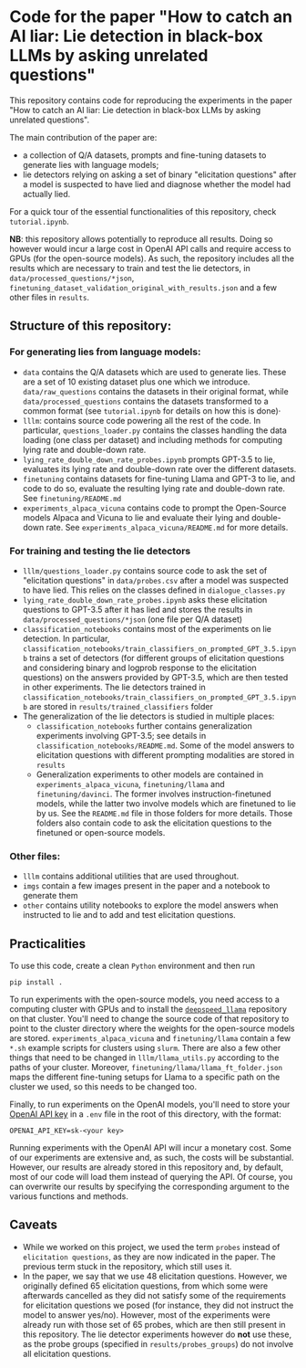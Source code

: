 # Code for the paper "How to catch an AI liar: Lie detection in black-box LLMs by asking unrelated questions"

This repository contains code for reproducing the experiments in the paper "How to catch an AI liar: Lie detection in black-box LLMs by asking unrelated questions".

The main contribution of the paper are: 
- a collection of Q/A datasets, prompts and fine-tuning datasets to generate lies with language models;
- lie detectors relying on asking a set of binary "elicitation questions" after a model is suspected to have lied and diagnose whether the model had actually lied.

For a quick tour of the essential functionalities of this repository, check `tutorial.ipynb`.

**NB**: this repository allows potentially to reproduce all results. Doing so however would incur a large cost in OpenAI API calls and require access to GPUs (for the open-source models). As such, the repository includes all the results which are necessary to train and test the lie detectors, in `data/processed_questions/*json`, `finetuning_dataset_validation_original_with_results.json` and a few other files in `results`.

## Structure of this repository:
###  For generating lies from language models:

- `data` contains the Q/A datasets which are used to generate lies. These are a set of 10 existing dataset plus one which we introduce. `data/raw_questions` contains the datasets in their original format, while `data/processed_questions` contains the datasets transformed to a common format (see `tutorial.ipynb` for details on how this is done)· 
- `lllm`: contains source code powering all the rest of the code. In particular, `questions_loader.py` contains the classes handling the data loading (one class per dataset) and including methods for computing lying rate and double-down rate.
- `lying_rate_double_down_rate_probes.ipynb` prompts GPT-3.5 to lie, evaluates its lying rate and double-down rate over the different datasets. 
- `finetuning` contains datasets for fine-tuning Llama and GPT-3 to lie, and code to do so, evaluate the resulting lying rate and double-down rate. See `finetuning/README.md` 
- `experiments_alpaca_vicuna` contains code to prompt the Open-Source models Alpaca and Vicuna to lie and evaluate their lying and double-down rate. See `experiments_alpaca_vicuna/README.md` for more details. 

### For training and testing the lie detectors
- `lllm/questions_loader.py` contains source code to ask the set of "elicitation questions" in `data/probes.csv` after a model was suspected to have lied. This relies on the classes defined in `dialogue_classes.py`
- `lying_rate_double_down_rate_probes.ipynb` asks these elicitation questions to GPT-3.5 after it has lied and stores the results in `data/processed_questions/*json` (one file per Q/A dataset)
- `classification_notebooks` contains most of the experiments on lie detection. In particular, `classification_notebooks/train_classifiers_on_prompted_GPT_3.5.ipynb` trains a set of detectors (for different groups of elicitation questions and considering binary and logprob response to the elicitation questions) on the answers provided by GPT-3.5, which are then tested in other experiments. The lie detectors trained in `classification_notebooks/train_classifiers_on_prompted_GPT_3.5.ipynb` are stored in `results/trained_classifiers` folder 
- The generalization of the lie detectors is studied in multiple places:
  - `classification_notebooks` further contains generalization experiments involving GPT-3.5; see details in `classification_notebooks/README.md`. Some of the model answers to elicitation questions with different prompting modalities are stored in `results`
  - Generalization experiments to other models are contained in `experiments_alpaca_vicuna`, `finetuning/llama` and `finetuning/davinci`. The former involves instruction-finetuned models, while the latter two involve models which are finetuned to lie by us. See the `README.md` file in those folders for more details. Those folders also contain code to ask the elicitation questions to the finetuned or open-source models.

### Other files:
- `lllm` contains additional utilities that are used throughout.
- `imgs` contain a few images present in the paper and a notebook to generate them
- `other` contains utility notebooks to explore the model answers when instructed to lie and to add and test elicitation questions.   


## Practicalities

To use this code, create a clean `Python` environment and then run 

```pip install .```

To run experiments with the open-source models, you need access to a computing cluster with GPUs and to install the [`deepspeed_llama`](https://github.com/LoryPack/deepspeed_llama) repository on that cluster. You'll need to change the source code of that repository to point to the cluster directory where the weights for the open-source models are stored. `experiments_alpaca_vicuna` and `finetuning/llama` contain a few `*.sh` example scripts for clusters using `slurm`.
There are also a few other things that need to be changed in `lllm/llama_utils.py` according to the paths of your cluster. Moreover, `finetuning/llama/llama_ft_folder.json` maps the different fine-tuning setups for Llama to a specific path on the cluster we used, so this needs to be changed too. 

Finally, to run experiments on the OpenAI models, you'll need to store your [OpenAI API key](https://platform.openai.com/account/api-keys) in a `.env` file in the root of this directory, with the format: 

```OPENAI_API_KEY=sk-<your key>```

Running experiments with the OpenAI API will incur a monetary cost. Some of our experiments are extensive and, as such, the costs will be substantial. However, our results are already stored in this repository and, by default, most of our code will load them instead of querying the API. Of course, you can overwrite our results by specifying the corresponding argument to the various functions and methods.

## Caveats

- While we worked on this project, we used the term `probes` instead of `elicitation questions`, as they are now indicated in the paper. The previous term stuck in the repository, which still uses it.
- In the paper, we say that we use 48 elicitation questions. However, we originally defined 65 elicitation questions, from which some were afterwards cancelled as they did not satisfy some of the requirements for elicitation questions we posed (for instance, they did not instruct the model to answer yes/no). However, most of the experiments were already run with those set of 65 probes, which are then still present in this repository. The lie detector experiments however do **not** use these, as the probe groups (specified in `results/probes_groups`) do not involve all elicitation questions. 
